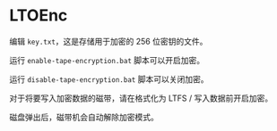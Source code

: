 # LTOEnc

编辑 `key.txt`，这是存储用于加密的 256 位密钥的文件。

运行 `enable-tape-encryption.bat` 脚本可以开启加密。

运行 `disable-tape-encryption.bat` 脚本可以关闭加密。

对于将要写入加密数据的磁带，请在格式化为 LTFS / 写入数据前开启加密。

磁盘弹出后，磁带机会自动解除加密模式。
